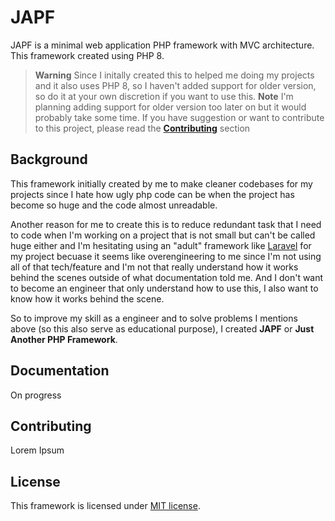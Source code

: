 # JAPF

JAPF is a minimal web application PHP framework with MVC architecture. This framework created using PHP 8.

>**Warning**
>Since I initally created this to helped me doing my projects and it also uses PHP 8, so I haven't added support for older version, so do it at your own discretion if you want to use this.
>**Note**
>I'm planning adding support for older version too later on but it would probably take some time. If you have suggestion or want to contribute to this project, please read the [**Contributing**](#contributing) section

## Background

This framework initially created by me to make cleaner codebases for my projects since I hate how ugly php code can be when the project has become so huge and the code almost unreadable.

Another reason for me to create this is to reduce redundant task that I need to code when I'm working on a project that is not small but can't be called huge either and I'm hesitating using an "adult" framework like [Laravel](https://github.com/laravel/laravel) for my project becuase it seems like overengineering to me since I'm not using all of that tech/feature and I'm not that really understand how it works behind the scenes outside of what documentation told me. And I don't want to become an engineer that only understand how to use this, I also want to know how it works behind the scene.

So to improve my skill as a engineer and to solve problems I mentions above (so this also serve as educational purpose), I created **JAPF** or **Just Another PHP Framework**.

## Documentation

On progress

## Contributing

Lorem Ipsum

## License

This framework is licensed under [MIT license](https://opensource.org/licenses/MIT).
